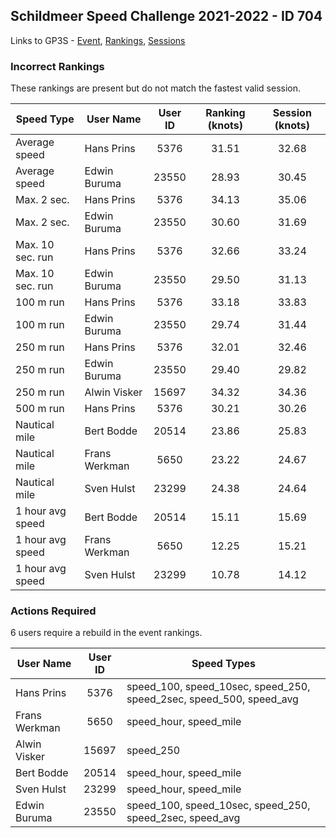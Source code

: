 ## Schildmeer Speed Challenge 2021-2022 - ID 704

Links to GP3S - [Event](https://www.gps-speedsurfing.com/default.aspx?mnu=event&val=704), [Rankings](https://www.gps-speedsurfing.com/default.aspx?mnu=eventranking&val=704), [Sessions](https://www.gps-speedsurfing.com/default.aspx?mnu=eventsessions&val=704)

### Incorrect Rankings

These rankings are present but do not match the fastest valid session.

| Speed Type | User Name | User ID | Ranking (knots) | Session (knots) |
| ---------- | --------- | :-----: | :-------------: | :-------------: |
| Average speed | Hans Prins | 5376 | 31.51 | 32.68 |
| Average speed | Edwin Buruma | 23550 | 28.93 | 30.45 |
| Max. 2 sec. | Hans Prins | 5376 | 34.13 | 35.06 |
| Max. 2 sec. | Edwin Buruma | 23550 | 30.60 | 31.69 |
| Max. 10 sec. run | Hans Prins | 5376 | 32.66 | 33.24 |
| Max. 10 sec. run | Edwin Buruma | 23550 | 29.50 | 31.13 |
| 100 m run | Hans Prins | 5376 | 33.18 | 33.83 |
| 100 m run | Edwin Buruma | 23550 | 29.74 | 31.44 |
| 250 m run | Hans Prins | 5376 | 32.01 | 32.46 |
| 250 m run | Edwin Buruma | 23550 | 29.40 | 29.82 |
| 250 m run | Alwin Visker | 15697 | 34.32 | 34.36 |
| 500 m run | Hans Prins | 5376 | 30.21 | 30.26 |
| Nautical mile | Bert Bodde | 20514 | 23.86 | 25.83 |
| Nautical mile | Frans Werkman | 5650 | 23.22 | 24.67 |
| Nautical mile | Sven Hulst | 23299 | 24.38 | 24.64 |
| 1 hour avg speed | Bert Bodde | 20514 | 15.11 | 15.69 |
| 1 hour avg speed | Frans Werkman | 5650 | 12.25 | 15.21 |
| 1 hour avg speed | Sven Hulst | 23299 | 10.78 | 14.12 |

### Actions Required

6 users require a rebuild in the event rankings.

| User Name | User ID | Speed Types |
| --------- | :-----: | ----------- |
| Hans Prins | 5376 | speed_100, speed_10sec, speed_250, speed_2sec, speed_500, speed_avg |
| Frans Werkman | 5650 | speed_hour, speed_mile |
| Alwin Visker | 15697 | speed_250 |
| Bert Bodde | 20514 | speed_hour, speed_mile |
| Sven Hulst | 23299 | speed_hour, speed_mile |
| Edwin Buruma | 23550 | speed_100, speed_10sec, speed_250, speed_2sec, speed_avg |
